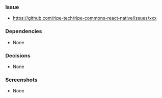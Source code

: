 ### Issue
- https://github.com/ripe-tech/ripe-commons-react-native/issues/xxx

### Dependencies
- None

### Decisions
- None

### Screenshots
- None
